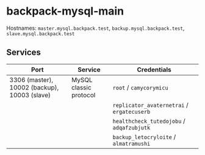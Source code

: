 # backpack-mysql-main

Hostnames: `master.mysql.backpack.test`, `backup.mysql.backpack.test`, `slave.mysql.backpack.test`

## Services

| Port | Service | Credentials
| ---- | ------- | -----------
| 3306 (master), 10002 (backup), 10003 (slave) | MySQL classic protocol | `root` / `camycorymicu`
| | | `replicator_avaternetrai` / `ergatecuserb`
| | | `healthcheck_tutedojobu` / `adqafzubjutk`
| | | `backup_letocryloite` / `almatramushi`
